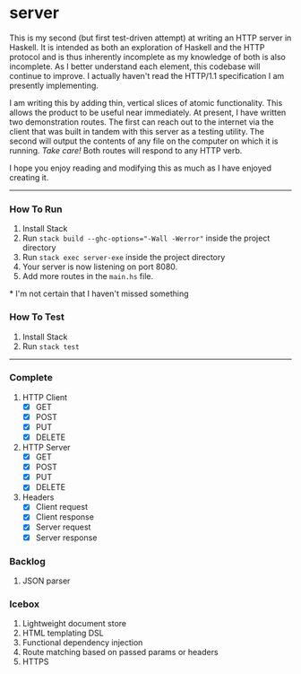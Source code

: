 # server

This is my second (but first test-driven attempt) at writing an HTTP server in Haskell.
It is intended as both an exploration of Haskell and the HTTP protocol and is thus
inherently incomplete as my knowledge of both is also incomplete.  As I better 
understand each element, this codebase will continue to improve. I actually haven't
read the HTTP/1.1 specification I am presently implementing.

I am writing this by adding thin, vertical slices of atomic functionality.
This allows the product to be useful near immediately.  At present, I have written two
demonstration routes. The first can reach out to the internet via the client that 
was built in tandem with this server as a testing utility. The second will output
the contents of any file on the computer on which it is running.  *Take care!* 
Both routes will respond to any HTTP verb.

I hope you enjoy reading and modifying this as much as I have enjoyed creating it.

---
### How To Run

1. Install Stack
1. Run ```stack build --ghc-options="-Wall -Werror"``` inside the project directory
1. Run ```stack exec server-exe``` inside the project directory
1. Your server is now listening on port 8080.
1. Add more routes in the ```main.hs``` file.

\* I'm not certain that I haven't missed something

### How To Test
1. Install Stack
1. Run ```stack test```

--- 
### Complete
1. HTTP Client
    * [x] GET
    * [x] POST
    * [x] PUT
    * [x] DELETE
1. HTTP Server
    * [x] GET
    * [x] POST
    * [x] PUT
    * [x] DELETE
1. Headers
    * [x] Client request
    * [x] Client response
    * [x] Server request
    * [x] Server response

### Backlog
1. JSON parser

### Icebox
1. Lightweight document store
1. HTML templating DSL
1. Functional dependency injection
1. Route matching based on passed params or headers
1. HTTPS